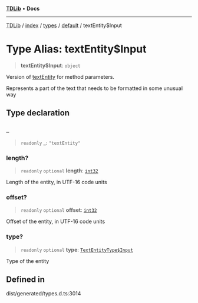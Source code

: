 [**TDLib**](../../../../../../README.md) • **Docs**

***

[TDLib](../../../../../../modules.md) / [index](../../../../../README.md) / [types](../../../README.md) / [default](../README.md) / textEntity$Input

# Type Alias: textEntity$Input

> **textEntity$Input**: `object`

Version of [textEntity](textEntity-1.md) for method parameters.

Represents a part of the text that needs to be formatted in some unusual way

## Type declaration

### \_

> `readonly` **\_**: `"textEntity"`

### length?

> `readonly` `optional` **length**: [`int32`](int32-1.md)

Length of the entity, in UTF-16 code units

### offset?

> `readonly` `optional` **offset**: [`int32`](int32-1.md)

Offset of the entity, in UTF-16 code units

### type?

> `readonly` `optional` **type**: [`TextEntityType$Input`](TextEntityType$Input.md)

Type of the entity

## Defined in

dist/generated/types.d.ts:3014
